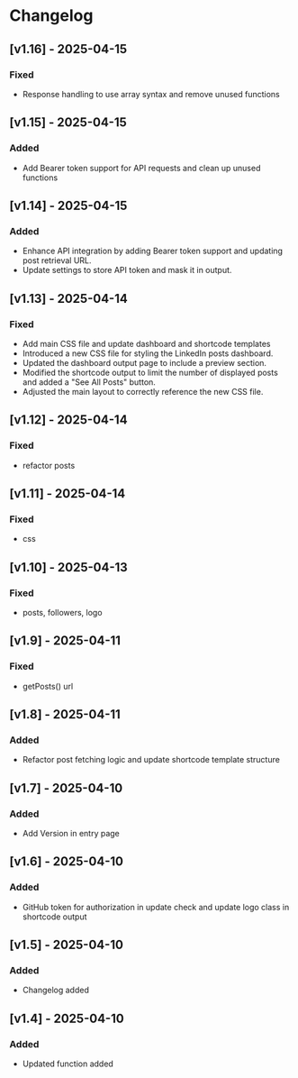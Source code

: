 # Changelog

## [v1.16] - 2025-04-15

### Fixed

- Response handling to use array syntax and remove unused functions

## [v1.15] - 2025-04-15

### Added

- Add Bearer token support for API requests and clean up unused functions

## [v1.14] - 2025-04-15

### Added

- Enhance API integration by adding Bearer token support and updating post retrieval URL.
- Update settings to store API token and mask it in output.

## [v1.13] - 2025-04-14

### Fixed

- Add main CSS file and update dashboard and shortcode templates
- Introduced a new CSS file for styling the LinkedIn posts dashboard.
- Updated the dashboard output page to include a preview section.
- Modified the shortcode output to limit the number of displayed posts and added a "See All Posts" button.
- Adjusted the main layout to correctly reference the new CSS file.

## [v1.12] - 2025-04-14

### Fixed

- refactor posts

## [v1.11] - 2025-04-14

### Fixed

- css

## [v1.10] - 2025-04-13

### Fixed

- posts, followers, logo

## [v1.9] - 2025-04-11

### Fixed

- getPosts() url

## [v1.8] - 2025-04-11

### Added

- Refactor post fetching logic and update shortcode template structure

## [v1.7] - 2025-04-10

### Added

- Add Version in entry page

## [v1.6] - 2025-04-10

### Added

- GitHub token for authorization in update check and update logo class in shortcode output

## [v1.5] - 2025-04-10

### Added

- Changelog added

## [v1.4] - 2025-04-10

### Added

- Updated function added

